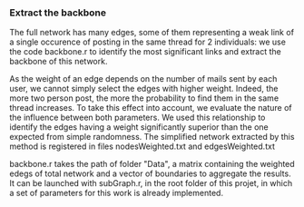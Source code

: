 ### Extract the backbone
The full network has many edges, some of them representing a weak link of a single occurence of posting in the same thread for
2 individuals: we use the code backbone.r to identify the most significant links and extract the backbone of this network.

As the weight of an edge depends on the number of mails sent by each user, we cannot simply select the edges with higher weight.
Indeed, the more two person post, the more the probability to find them in the same thread increases. To take this effect into account, we evaluate the nature of the influence between both parameters. We used this relationship to identify the edges having a weight significantly superior than the one expected from simple randomness.
The simplified network extracted by this method is registered in files nodesWeighted.txt and edgesWeighted.txt

backbone.r takes the path of folder "Data", a matrix containing the weighted edegs of total network and a vector of boundaries
to aggregate the results. It can be launched with subGraph.r, in the root folder of this projet, in which a set of parameters for this work is already implemented.

